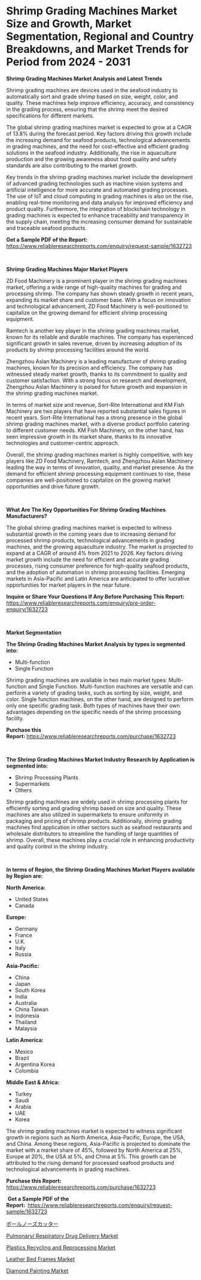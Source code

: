 <p><h1>Shrimp Grading Machines Market Size and Growth, Market Segmentation, Regional and Country Breakdowns, and Market Trends for Period from 2024 -  2031</h1></p><p><strong>Shrimp Grading Machines Market Analysis and Latest Trends</strong></p>
<p><p>Shrimp grading machines are devices used in the seafood industry to automatically sort and grade shrimp based on size, weight, color, and quality. These machines help improve efficiency, accuracy, and consistency in the grading process, ensuring that the shrimp meet the desired specifications for different markets.</p><p>The global shrimp grading machines market is expected to grow at a CAGR of 13.8% during the forecast period. Key factors driving this growth include the increasing demand for seafood products, technological advancements in grading machines, and the need for cost-effective and efficient grading solutions in the seafood industry. Additionally, the rise in aquaculture production and the growing awareness about food quality and safety standards are also contributing to the market growth.</p><p>Key trends in the shrimp grading machines market include the development of advanced grading technologies such as machine vision systems and artificial intelligence for more accurate and automated grading processes. The use of IoT and cloud computing in grading machines is also on the rise, enabling real-time monitoring and data analysis for improved efficiency and product quality. Furthermore, the integration of blockchain technology in grading machines is expected to enhance traceability and transparency in the supply chain, meeting the increasing consumer demand for sustainable and traceable seafood products.</p></p>
<p><strong>Get a Sample PDF of the Report:&nbsp;</strong> <a href="https://www.reliableresearchreports.com/enquiry/request-sample/1632723">https://www.reliableresearchreports.com/enquiry/request-sample/1632723</a></p>
<p>&nbsp;</p>
<p><strong>Shrimp Grading Machines Major Market Players</strong></p>
<p><p>ZD Food Machinery is a prominent player in the shrimp grading machines market, offering a wide range of high-quality machines for grading and processing shrimp. The company has shown steady growth in recent years, expanding its market share and customer base. With a focus on innovation and technological advancement, ZD Food Machinery is well-positioned to capitalize on the growing demand for efficient shrimp processing equipment.</p><p>Ramtech is another key player in the shrimp grading machines market, known for its reliable and durable machines. The company has experienced significant growth in sales revenue, driven by increasing adoption of its products by shrimp processing facilities around the world.</p><p>Zhengzhou Aslan Machinery is a leading manufacturer of shrimp grading machines, known for its precision and efficiency. The company has witnessed steady market growth, thanks to its commitment to quality and customer satisfaction. With a strong focus on research and development, Zhengzhou Aslan Machinery is poised for future growth and expansion in the shrimp grading machines market.</p><p>In terms of market size and revenue, Sort-Rite International and KM Fish Machinery are two players that have reported substantial sales figures in recent years. Sort-Rite International has a strong presence in the global shrimp grading machines market, with a diverse product portfolio catering to different customer needs. KM Fish Machinery, on the other hand, has seen impressive growth in its market share, thanks to its innovative technologies and customer-centric approach.</p><p>Overall, the shrimp grading machines market is highly competitive, with key players like ZD Food Machinery, Ramtech, and Zhengzhou Aslan Machinery leading the way in terms of innovation, quality, and market presence. As the demand for efficient shrimp processing equipment continues to rise, these companies are well-positioned to capitalize on the growing market opportunities and drive future growth.</p></p>
<p>&nbsp;</p>
<p><strong>What Are The Key Opportunities For Shrimp Grading Machines Manufacturers?</strong></p>
<p><p>The global shrimp grading machines market is expected to witness substantial growth in the coming years due to increasing demand for processed shrimp products, technological advancements in grading machines, and the growing aquaculture industry. The market is projected to expand at a CAGR of around 4% from 2021 to 2026. Key factors driving market growth include the need for efficient and accurate grading processes, rising consumer preference for high-quality seafood products, and the adoption of automation in shrimp processing facilities. Emerging markets in Asia-Pacific and Latin America are anticipated to offer lucrative opportunities for market players in the near future.</p></p>
<p><strong>Inquire or Share Your Questions If Any Before Purchasing This Report:</strong> <a href="https://www.reliableresearchreports.com/enquiry/pre-order-enquiry/1632723">https://www.reliableresearchreports.com/enquiry/pre-order-enquiry/1632723</a></p>
<p>&nbsp;</p>
<p><strong>Market Segmentation</strong></p>
<p><strong>The Shrimp Grading Machines Market Analysis by types is segmented into:</strong></p>
<p><ul><li>Multi-function</li><li>Single Function</li></ul></p>
<p><p>Shrimp grading machines are available in two main market types: Multi-function and Single Function. Multi-function machines are versatile and can perform a variety of grading tasks, such as sorting by size, weight, and color. Single function machines, on the other hand, are designed to perform only one specific grading task. Both types of machines have their own advantages depending on the specific needs of the shrimp processing facility.</p></p>
<p><strong>Purchase this Report:&nbsp;</strong><a href="https://www.reliableresearchreports.com/purchase/1632723">https://www.reliableresearchreports.com/purchase/1632723</a></p>
<p>&nbsp;</p>
<p><strong>The Shrimp Grading Machines Market Industry Research by Application is segmented into:</strong></p>
<p><ul><li>Shrimp Processing Plants</li><li>Supermarkets</li><li>Others</li></ul></p>
<p><p>Shrimp grading machines are widely used in shrimp processing plants for efficiently sorting and grading shrimp based on size and quality. These machines are also utilized in supermarkets to ensure uniformity in packaging and pricing of shrimp products. Additionally, shrimp grading machines find application in other sectors such as seafood restaurants and wholesale distributors to streamline the handling of large quantities of shrimp. Overall, these machines play a crucial role in enhancing productivity and quality control in the shrimp industry.</p></p>
<p>&nbsp;</p>
<p><strong>In terms of Region, the Shrimp Grading Machines Market Players available by Region are:</strong></p>
<p>
    <p> <strong> North America: </strong>
        <ul>
            <li>United States</li>
            <li>Canada</li>
        </ul>
        </p> 
    <p> <strong> Europe: </strong>
        <ul>
            <li>Germany</li>
            <li>France</li>
            <li>U.K.</li>
            <li>Italy</li>
            <li>Russia</li>
        </ul>
        </p> 
    <p> <strong> Asia-Pacific: </strong>
        <ul>
            <li>China</li>
            <li>Japan</li>
            <li>South Korea</li>
            <li>India</li>
            <li>Australia</li>
            <li>China Taiwan</li>
            <li>Indonesia</li>
            <li>Thailand</li>
            <li>Malaysia</li>
        </ul>
        </p> 
    <p> <strong> Latin America: </strong>
        <ul>
            <li>Mexico</li>
            <li>Brazil</li>
            <li>Argentina Korea</li>
            <li>Colombia</li>
        </ul>
        </p> 
    <p> <strong> Middle East & Africa: </strong>
        <ul>
            <li>Turkey</li>
            <li>Saudi</li>
            <li>Arabia</li>
            <li>UAE</li>
            <li>Korea</li>
        </ul>
    </p>
    </p>
<p><p>The shrimp grading machines market is expected to witness significant growth in regions such as North America, Asia-Pacific, Europe, the USA, and China. Among these regions, Asia-Pacific is projected to dominate the market with a market share of 45%, followed by North America at 25%, Europe at 20%, the USA at 5%, and China at 5%. This growth can be attributed to the rising demand for processed seafood products and technological advancements in grading machines.</p></p>
<p><strong>Purchase this Report: </strong><a href="https://www.reliableresearchreports.com/purchase/1632723">https://www.reliableresearchreports.com/purchase/1632723</a></p>
<p>&nbsp;<strong>Get a Sample PDF of the Report:&nbsp;&nbsp;</strong><a href="https://www.reliableresearchreports.com/enquiry/request-sample/1632723">https://www.reliableresearchreports.com/enquiry/request-sample/1632723</a></p>
<p><strong></strong></p>
<p><p><a href="https://medium.com/@nofrinla/%E3%83%9C%E3%83%BC%E3%83%AB%E3%83%8E%E3%83%BC%E3%82%BA%E3%82%AB%E3%83%83%E3%82%BF%E3%83%BC%E5%B8%82%E5%A0%B4-2031%E5%B9%B4%E3%81%BE%E3%81%A7%E3%81%AE%E6%88%90%E5%8A%9F%E3%81%99%E3%82%8B%E3%83%93%E3%82%B8%E3%83%8D%E3%82%B9%E6%88%A6%E7%95%A5%E3%81%AE%E9%8D%B5%E3%82%92%E4%BA%88%E6%B8%AC-5c931b184464">ボールノーズカッター</a></p><p><a href="https://circular-yam-9b9.notion.site/Pulmonary-Respiratory-Drug-Delivery-Market-Analysis-and-Market-Size-Global-Industry-Overview-Mark-ef1838379d0d4afdb9fb43a89f103352">Pulmonary/ Respiratory Drug Delivery Market</a></p><p><a href="https://cedar-agate-3da.notion.site/Plastics-Recycling-and-Reprocessing-Market-Research-Report-Unlocks-Analysis-on-the-Market-Financial--ecd64059ad214f1ba2a9c9435a0dc88f">Plastics Recycling and Reprocessing Market</a></p><p><a href="https://view.publitas.com/reportprime-1/leather-bed-frames-market-research-report-reveals-the-latest-trends-and-opportunities-of-this-market-for-period-from-2024-2031/">Leather Bed Frames Market</a></p><p><a href="https://view.publitas.com/reportprime-1/diamond-painting-market-size-focuses-on-market-dynamics-in-depth-analysis-and-future-projections-of-its-market-forecasted-for-period-from-2024-to-2031/">Diamond Painting Market</a></p></p>